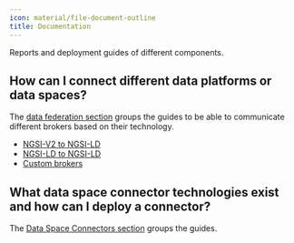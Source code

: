 ```yaml
---
icon: material/file-document-outline
title: Documentation
---
```


Reports and deployment guides of different components.

## How can I connect different data platforms or data spaces?

The [data federation section](./data_federation/index.md) groups the guides to be able to communicate different brokers based on their technology.

- [NGSI-V2 to NGSI-LD](./data_federation/ngsiv2_to_ld/index.md)
- [NGSI-LD to NGSI-LD](./data_federation/ngsild_to_ld/index.md)
- [Custom brokers](./data_federation/custom/index.md)

## What data space connector technologies exist and how can I deploy a connector?

The [Data Space Connectors section](./data_space_connectors/index.md) groups the guides.